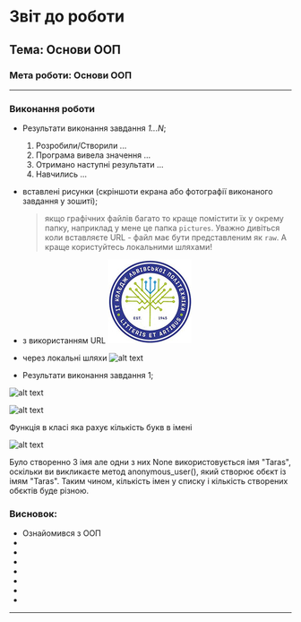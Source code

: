 # Звіт до роботи
## Тема: Основи ООП
### Мета роботи: Основи ООП

---
### Виконання роботи
* Результати виконання завдання *1...N*;
    1. Розробили/Створили ...
    1. Програма вивела значення ...
    1. Отримано наступні результати ...
    1. Навчились ...
* вставлені рисунки (скріншоти екрана або фотографії виконаного завдання у зошиті);
    > якщо графічних файлів багато то краще помістити їх у  окрему папку, наприклад у мене це папка `pictures`. Уважно   дивіться коли вставляєте URL - файл має бути представленим    як `raw`. А краще користуйтесь локальними шляхами!

* з використанням URL ![alt text](https://github.com/BobasB/it_college/raw/main/reports/pictures/logo-lit.jpg "ІТ Коледж")
    
* через локальні шляхи ![alt text](./pictures/logo-lit.jpg "ІТ Коледж")

-  Результати виконання завдання 1;

![alt text](https://i.imgur.com/aO544JC.png)
            

![alt text](https://i.imgur.com/aO544JC.png)

Функція в класі яка рахує кількість букв в імені 

![alt text](https://i.imgur.com/TeqR9hF.png)

Було створенно 3 імя але одни з них None використовується імя "Taras", оскільки ви викликаєте метод anonymous_user(), який створює обєкт із імям "Taras". Таким чином, кількість імен у списку і кількість створених обєктів буде різною.
### Висновок: 


-  Ознайомився з ООП
-  
-  
-  
-  
-  
-  
-  
---